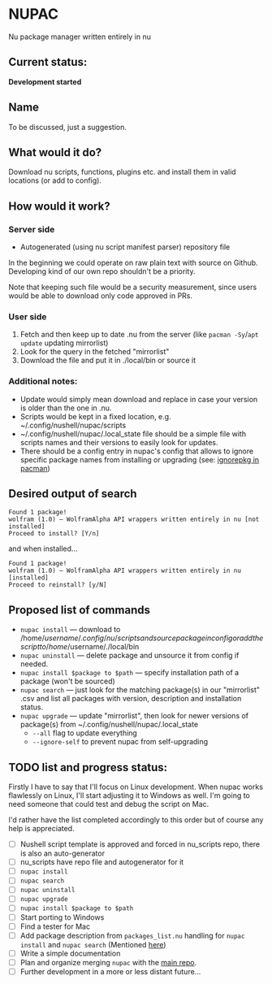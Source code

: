 # NUPAC 
Nu package manager written entirely in nu

## Current status:
**Development started**

## Name
To be discussed, just a suggestion.


## What would it do?
Download nu scripts, functions, plugins etc. and install them in valid locations (or add to config).


## How would it work?
### Server side
- Autogenerated (using nu script manifest parser) repository file 

In the beginning we could operate on raw plain text with source on Github. Developing kind of our own repo shouldn't be a priority.

Note that keeping such file would be a security measurement, since users would be able to download only code approved in PRs.


### User side
1) Fetch and then keep up to date .nu from the server (like `pacman -Sy`/`apt update` updating mirrorlist)
2) Look for the query in the fetched "mirrorlist"
3) Download the file and put it in ./local/bin or source it 

### Additional notes:
- Update would simply mean download and replace in case your version is older than the one in .nu.
- Scripts would be kept in a fixed location, e.g. ~/.config/nushell/nupac/scripts
- ~/.config/nushell/nupac/.local_state file should be a simple file with scripts names and their versions to easily look for updates.
- There should be a config entry in nupac's config that allows to ignore specific package names from installing or upgrading (see: [ignorepkg in pacman](https://wiki.archlinux.org/title/Pacman#Configuration))


## Desired output of search
```
Found 1 package!
wolfram (1.0) — WolframAlpha API wrappers written entirely in nu [not installed]
Proceed to install? [Y/n]
```

and when installed...

```
Found 1 package!
wolfram (1.0) — WolframAlpha API wrappers written entirely in nu [installed]
Proceed to reinstall? [y/N]
```


## Proposed list of commands
- `nupac install` — download to /home/$username/.config/nu/scripts and source package in config or add the script to /home/$username/./local/bin
- `nupac uninstall` — delete package and unsource it from config if needed.
- `nupac install $package to $path` — specify installation path of a package (won't be sourced)
- `nupac search` — just look for the matching package(s) in our "mirrorlist" .csv and list all packages with version, description and installation status.
- `nupac upgrade` — update "mirrorlist", then look for newer versions of package(s) from ~/.config/nushell/nupac/.local_state
  - `--all` flag to update everything
  - `--ignore-self` to prevent nupac from self-upgrading


## TODO list and progress status:
Firstly I have to say that I'll focus on Linux development. When nupac works flawlessly on Linux, I'll start adjusting it to Windows as well. I'm going to need someone that could test and debug the script on Mac.

I'd rather have the list completed accordingly to this order but of course any help is appreciated.

- [ ] Nushell script template is approved and forced in nu_scripts repo, there is also an auto-generator
- [ ] nu_scripts have repo file and autogenerator for it
- [ ] `nupac install`
- [ ] `nupac search`
- [ ] `nupac uninstall`
- [ ] `nupac upgrade`
- [ ] `nupac install $package to $path`
- [ ] Start porting to Windows
- [ ] Find a tester for Mac
- [ ] Add package description from `packages_list.nu` handling for `nupac install` and `nupac search` (Mentioned [here](#desired-output-of-search))
- [ ] Write a simple documentation
- [ ] Plan and organize merging `nupac` with the [main repo](https://github.com/nushell/nushell). 
- [ ] Further development in a more or less distant future...
